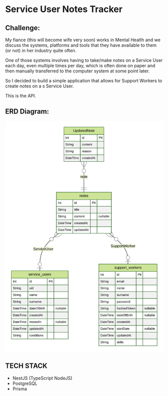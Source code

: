 # Service User Notes Tracker

## Challenge:

My fiance (this will become wife very soon) works in Mental Health and we discuss the systems, platforms and tools that they have available to them (or not) in her industry quite often.

One of those systems involves having to take/make notes on a Service User each day, even multiple times per day, which is often done on paper and then manually transferred to the computer system at some point later.

So I decided to build a simple application that allows for Support Workers to create notes on a s Service User.

This is the API.

## ERD Diagram:

![Image](/ERD.svg)

## TECH STACK

- NestJS (TypeScript NodeJS)
- PostgreSQL
- Prisma
